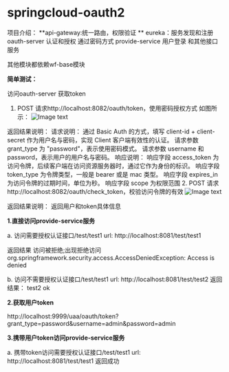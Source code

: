 # springcloud-oauth2

项目介绍：
**api-gateway:统一路由，权限验证 **
eureka：服务发现和注册
oauth-server 认证和授权 通过密码方式
provide-service 用户登录 和其他接口服务

其他模块都依赖wf-base模块

****简单测试：****

访问oauth-server 获取token
1. POST 请求http://localhost:8082/oauth/token，使用密码授权方式
如图所示：
 ![Image text]( 这里是你的图片链接)
 
  返回结果说明：
  请求说明：
  通过 Basic Auth 的方式，填写 client-id + client-secret 作为用户名与密码，实现 Client 客户端有效性的认证。
  请求参数 grant_type 为 "password"，表示使用密码模式。
  请求参数 username 和 password，表示用户的用户名与密码。
  响应说明：
  响应字段 access_token 为访问令牌，后续客户端在访问资源服务器时，通过它作为身份的标识。
  响应字段 token_type 为令牌类型，一般是 bearer 或是 mac 类型。
  响应字段 expires_in 为访问令牌的过期时间，单位为秒。
  响应字段 scope 为权限范围
2. POST 请求http://localhost:8082/oauth/check_token，校验访问令牌的有效
 ![Image text]( 这里是你的图片链接)
 
 返回结果说明：
 返回用户和token具体信息
 
**1.直接访问provide-service服务**


a. 访问需要授权认证接口/test/test1
url: http://localhost:8081/test/test1

返回结果 访问被拒绝;出现拒绝访问
org.springframework.security.access.AccessDeniedException: Access is denied


b. 访问不需要授权认证接口/test/test1
 url: http://localhost:8081/test/test2
返回结果： test2 ok


**2.获取用户token**

http://localhost:9999/uaa/oauth/token?grant_type=password&username=admin&password=admin

**3.携带用户token访问provide-service服务**

a. 携带token访问需要授权认证接口/test/test1
url: http://localhost:8081/test/test1
返回成功